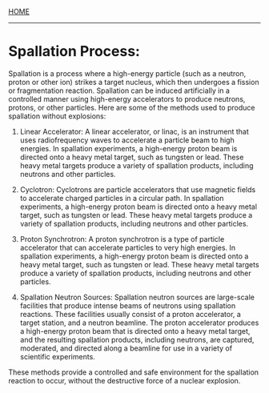[HOME](/README.md)  

--------------------

# Spallation Process: 

Spallation is a process where a high-energy particle (such as a neutron, proton or other ion) strikes a target nucleus, which then undergoes a fission or fragmentation reaction. Spallation can be induced artificially in a controlled manner using high-energy accelerators to produce neutrons, protons, or other particles. Here are some of the methods used to produce spallation without explosions:

1. Linear Accelerator: A linear accelerator, or linac, is an instrument that uses radiofrequency waves to accelerate a particle beam to high energies. In spallation experiments, a high-energy proton beam is directed onto a heavy metal target, such as tungsten or lead. These heavy metal targets produce a variety of spallation products, including neutrons and other particles.

2. Cyclotron: Cyclotrons are particle accelerators that use magnetic fields to accelerate charged particles in a circular path. In spallation experiments, a high-energy proton beam is directed onto a heavy metal target, such as tungsten or lead. These heavy metal targets produce a variety of spallation products, including neutrons and other particles.

3. Proton Synchrotron: A proton synchrotron is a type of particle accelerator that can accelerate particles to very high energies. In spallation experiments, a high-energy proton beam is directed onto a heavy metal target, such as tungsten or lead. These heavy metal targets produce a variety of spallation products, including neutrons and other particles.

4. Spallation Neutron Sources: Spallation neutron sources are large-scale facilities that produce intense beams of neutrons using spallation reactions. These facilities usually consist of a proton accelerator, a target station, and a neutron beamline. The proton accelerator produces a high-energy proton beam that is directed onto a heavy metal target, and the resulting spallation products, including neutrons, are captured, moderated, and directed along a beamline for use in a variety of scientific experiments.

These methods provide a controlled and safe environment for the spallation reaction to occur, without the destructive force of a nuclear explosion.
